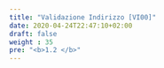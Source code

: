 ```yaml
---
title: "Validazione Indirizzo [VI00]"
date: 2020-04-24T22:47:10+02:00
draft: false
weight : 35
pre: "<b>1.2 </b>"
---
```

